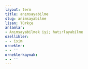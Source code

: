 ```yaml
---
layout: term
title: anımsayabilme
slug: animsayabilme
lisan: Türkçe
anlamlar:
- Anımsayabilmek işi; hatırlayabilme
ozellikler:
- - isim
ornekler:
- - ''
orneklerkaynak:
- - ''
---
```

